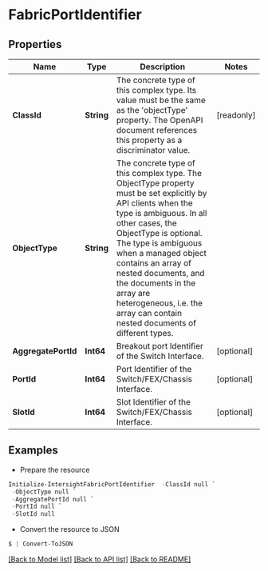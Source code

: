 # FabricPortIdentifier
## Properties

Name | Type | Description | Notes
------------ | ------------- | ------------- | -------------
**ClassId** | **String** | The concrete type of this complex type. Its value must be the same as the &#39;objectType&#39; property. The OpenAPI document references this property as a discriminator value. | [readonly] 
**ObjectType** | **String** | The concrete type of this complex type. The ObjectType property must be set explicitly by API clients when the type is ambiguous. In all other cases, the  ObjectType is optional.  The type is ambiguous when a managed object contains an array of nested documents, and the documents in the array are heterogeneous, i.e. the array can contain nested documents of different types. | 
**AggregatePortId** | **Int64** | Breakout port Identifier of the Switch Interface. | [optional] 
**PortId** | **Int64** | Port Identifier of the Switch/FEX/Chassis Interface. | [optional] 
**SlotId** | **Int64** | Slot Identifier of the Switch/FEX/Chassis Interface. | [optional] 

## Examples

- Prepare the resource
```powershell
Initialize-IntersightFabricPortIdentifier  -ClassId null `
 -ObjectType null `
 -AggregatePortId null `
 -PortId null `
 -SlotId null
```

- Convert the resource to JSON
```powershell
$ | Convert-ToJSON
```

[[Back to Model list]](../README.md#documentation-for-models) [[Back to API list]](../README.md#documentation-for-api-endpoints) [[Back to README]](../README.md)


